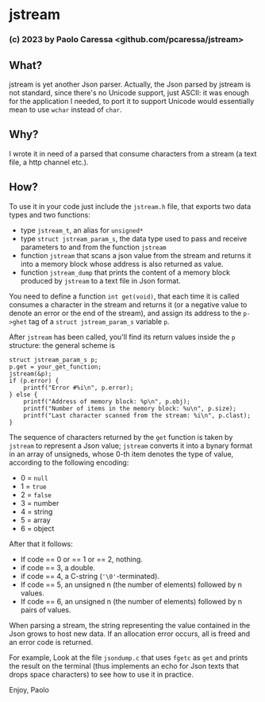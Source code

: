 # jstream

### (c) 2023 by Paolo Caressa <github.com/pcaressa/jstream>

## What?

jstream is yet another Json parser. Actually, the Json parsed by jstream is not standard, since there's no Unicode support, just ASCII: it was enough for the application I needed, to port it to support Unicode would essentially mean to use `wchar` instead of `char`.

## Why?

I wrote it in need of a parsed that consume characters from a stream (a text file, a http channel etc.).

## How?

To use it in your code just include the `jstream.h` file, that exports two data types and two functions:

- type `jstream_t`, an alias for `unsigned*`
- type `struct jstream_param_s`, the data type used to pass and receive parameters to and from the function `jstream`
- function `jstream` that scans a json value from the stream and returns it into a memory block whose address is also returned as value.
- function `jstream_dump` that prints the content of a memory block produced by `jstream` to a text file in Json format.

You need to define a function `int get(void)`, that each time it is called consumes a character in the stream and returns it (or a negative value to denote an error or the end of the stream), and assign its address to the `p->ghet` tag of a `struct jstream_param_s` variable `p`.

After `jstream` has been called, you'll find its return values inside the `p` structure: the general scheme is

    struct jstream_param_s p;
    p.get = your_get_function;
    jstream(&p);
    if (p.error) {
        printf("Error #%i\n", p.error);
    } else {
        printf("Address of memory block: %p\n", p.obj);
        printf("Number of items in the memory block: %u\n", p.size);
        printf("Last character scanned from the stream: %i\n", p.clast);
    }


The sequence of characters returned by the `get` function is taken by `jstream` to represent a Json value; `jstream` converts it into a bynary format in an array of unsigneds, whose 0-th item denotes the
type of value, according to the following encoding:

- 0 = `null`
- 1 = `true`
- 2 = `false`
- 3 = number
- 4 = string
- 5 = array
- 6 = object

After that it follows:

- If code == 0 or == 1 or == 2, nothing.
- if code == 3, a double.
- if code == 4, a C-string (`'\0'`-terminated).
- If code == 5, an unsigned n (the number of elements) followed by n values.
- If code == 6, an unsigned n (the number of elements) followed by n pairs of values.

When parsing a stream, the string representing the value contained in the Json grows to host new data. If an allocation error occurs, all is freed and an error code is returned.

For example, Look at the file `jsondump.c` that uses `fgetc` as `get` and prints the result on the terminal (thus implements an echo for Json texts that drops space characters) to see how to use it in practice.

Enjoy,
Paolo
